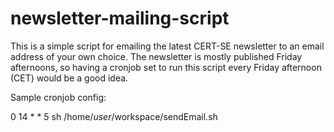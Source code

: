 # newsletter-mailing-script
This is a simple script for emailing the latest CERT-SE newsletter to an email address of your own choice.
The newsletter is mostly published Friday afternoons, so having a cronjob set to run this script every
Friday afternoon (CET) would be a good idea.

Sample cronjob config:

0 14 * * 5 sh /home/$user/$workspace/sendEmail.sh
